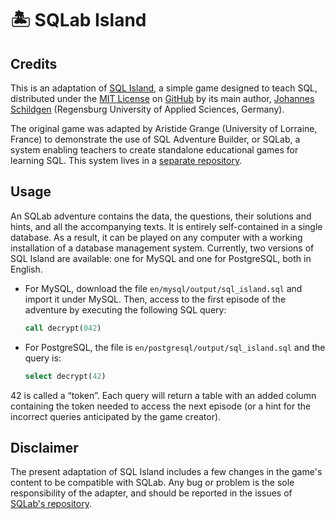 # 🏝 SQLab Island

## Credits

This is an adaptation of [SQL Island](https://sql-island.informatik.uni-kl.de), a simple game designed to teach SQL, distributed under the [MIT License](https://opensource.org/licenses/MIT) on [GitHub](https://github.com/jschildgen/sql-island) by its main author, [Johannes Schildgen](https://www.johannesschildgen.de) (Regensburg University of Applied Sciences, Germany). 

The original game was adapted by Aristide Grange (University of Lorraine, France) to demonstrate the use of SQL Adventure Builder, or SQLab, a system enabling teachers to create standalone educational games for learning SQL. This system lives in a [separate repository](https://github.com/laowantong/sqlab).

## Usage

An SQLab adventure contains the data, the questions, their solutions and hints, and all the accompanying texts. It is entirely self-contained in a single database. As a result, it can be played on any computer with a working installation of a database management system. Currently, two versions of SQL Island are available: one for MySQL and one for PostgreSQL, both in English.

- For MySQL, download the file `en/mysql/output/sql_island.sql` and import it under MySQL. Then, access to the first episode of the adventure by executing the following SQL query:

  ```sql
  call decrypt(042)
  ```

- For PostgreSQL, the file is `en/postgresql/output/sql_island.sql` and the query is:

  ```sql
  select decrypt(42)
  ```

42 is called a “token”. Each query will return a table with an added column containing the token needed to access the next episode (or a hint for the incorrect queries anticipated by the game creator).

## Disclaimer

The present adaptation of SQL Island includes a few changes in the game's content to be compatible with SQLab. Any bug or problem is the sole responsibility of the adapter, and should be reported in the issues of [SQLab's repository](https://github.com/laowantong/sqlab).